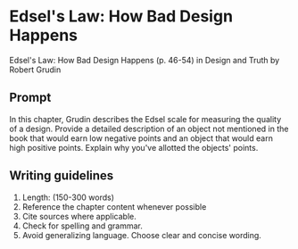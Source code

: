 # Edsel's Law: How Bad Design Happens

Edsel's Law: How Bad Design Happens \(p. 46-54\) in Design and Truth by Robert Grudin

## Prompt

In this chapter, Grudin describes the Edsel scale for measuring the quality of a design. Provide a detailed description of an object not mentioned in the book that would earn low negative points and an object that would earn high positive points. Explain why you've allotted the objects' points.

## Writing guidelines

1. Length: \(150-300 words\)
2. Reference the chapter content whenever possible
3. Cite sources where applicable.
4. Check for spelling and grammar.
5. Avoid generalizing language. Choose clear and concise wording.